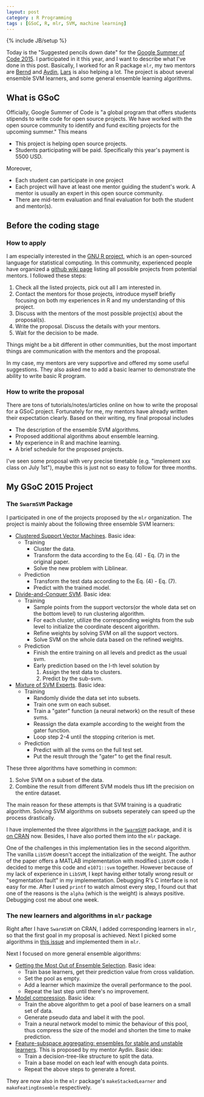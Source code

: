 ```yaml
---
layout: post
category : R Programming
tags : [GSoC, R, mlr, SVM, machine learning]
---
```

{% include JB/setup %}

Today is the "Suggested pencils down date" for the [Google Summer of Code 2015](https://www.google-melange.com/gsoc/homepage/google/gsoc2015). I participated in it this year, and I want to describe what I've done in this post. Basically, I worked for an R package `mlr`, my two mentors are [Bernd](https://github.com/berndbischl) and [Aydin](https://github.com/aydindemircioglu), [Lars](https://github.com/larskotthoff) is also helping a lot. The project is about several ensemble SVM learners, and some general ensemble learning algorithms.

## What is GSoC

Officially, Google Summer of Code is "a global program that offers students stipends to write code for open source projects. We have worked with the open source community to identify and fund exciting projects for the upcoming summer." This means 

- This project is helping open source projects.
- Students participating will be paid. Specifically this year's payment is 5500 USD.

Moreover,

- Each student can participate in one project
- Each project will have at least one mentor guiding the student's work. A mentor is usually an expert in this open source community.
- There are mid-term evaluation and final evaluation for both the student and mentor(s).

## Before the coding stage

### How to apply

I am especially interested in the [GNU R project](https://www.r-project.org/), which is an open-sourced language for statistical computing. In this community, experienced people have organized a [github wiki page](https://github.com/rstats-gsoc/gsoc2015/wiki/table-of-proposed-coding-projects) listing all possible projects from potential mentors. I followed these steps:

1. Check all the listed projects, pick out all I am interested in.
2. Contact the mentors for those projects, introduce myself briefly focusing on both my experiences in R and my understanding of this project.
3. Discuss with the mentors of the most possible project(s) about the proposal(s).
4. Write the proposal. Discuss the details with your mentors.
5. Wait for the decision to be made.

Things might be a bit different in other communities, but the most important things are communication with the mentors and the proposal. 

In my case, my mentors are very supportive and offered my some useful suggestions. They also asked me to add a basic learner to demonstrate the ability to write basic R program.

### How to write the proposal

There are tons of tutorials/notes/articles online on how to write the proposal for a GSoC project. Fortunately for me, my mentors have already written their expectation clearly. Based on their writing, my final proposal includes

- The description of the ensemble SVM algorithms.
- Proposed additional algorithms about ensemble learning.
- My experience in R and machine learning.
- A brief schedule for the proposed projects.

I've seen some proposal with very precise timetable (e.g. "implement xxx class on July 1st"), maybe this is just not so easy to follow for three months.

## My GSoC 2015 Project

###  The `SwarmSVM` Package

I participated in one of the projects proposed by the `mlr` organization. The project is mainly about the following three ensemble SVM learners:

- [Clustered Support Vector Machines](http://jmlr.org/proceedings/papers/v31/gu13b.html). Basic idea:
  - Training
    - Cluster the data.
    - Transform the data according to the Eq. (4) - Eq. (7) in the original paper.
    - Solve the new problem with Liblinear.
  - Prediction
    - Transform the test data according to the Eq. (4) - Eq. (7).
    - Predict with the trained model.
- [Divide-and-Conquer SVM](http://arxiv.org/abs/1311.0914). Basic idea:
  - Training
    - Sample points from the support vectors(or the whole data set on the bottom level) to run clustering algorithm.
    - For each cluster, utilize the corresponding weights from the sub level to initialize the coordinate descent algorithm.
    - Refine weights by solving SVM on all the support vectors.
    - Solve SVM on the whole data based on the refined weights.
  - Prediction
    - Finish the entire training on all levels and predict as the usual svm.
    - Early prediction based on the l-th level solution by 
      1. Assign the test data to clusters.
      2. Predict by the sub-svm.
- [Mixture of SVM Experts](http://dl.acm.org/citation.cfm?id=638957). Basic idea:
  - Training
    - Randomly divide the data set into subsets.
    - Train one svm on each subset.
    - Train a "gater" function (a neural network) on the result of these svms.
    - Reassign the data example according to the weight from the gater function.
    - Loop step 2-4 until the stopping criterion is met.
  - Prediction
    - Predict with all the svms on the full test set.
    - Put the result through the "gater" to get the final result.

These three algorithms have something in common:

1. Solve SVM on a subset of the data.
2. Combine the result from different SVM models thus lift the precision on the entire dataset.

The main reason for these attempts is that SVM training is a quadratic algorithm. Solving SVM algorithms on subsets seperately can speed up the process drastically. 

I have implemented the three algorithms in the [`SwarmSVM`](https://github.com/hetong007/SwarmSVM) package, and it is [on CRAN](https://cran.rstudio.com/web/packages/SwarmSVM/index.html) now. Besides, I have also ported them into the `mlr` package.

One of the challenges in this implementation lies in the second algorithm. The vanilla `LibSVM` doesn't accept the initialization of the weight. The author of the paper offers a MATLAB implementation with modified `LibSVM` code. I decided to merge this code and `e1071::svm` together. However because of my lack of experience in `LibSVM`, I kept having either totally wrong result or "segmentation fault" in my implementation. Debugging R's C interface is not easy for me. After I used `printf` to watch almost every step, I found out that one of the reasons is the `alpha` (which is the weight) is always positive. Debugging cost me about one week.

### The new learners and algorithms in `mlr` package

Right after I have `SwarmSVM` on CRAN, I added corresponding learners in `mlr`, so that the first goal in my proposal is achieved. Next I picked some algorithms in [this issue](https://github.com/mlr-org/mlr/issues/257) and implemented them in `mlr`.

Next I focused on more general ensemble algorithms: 

- [Getting the Most Out of Ensemble Selection](http://ieeexplore.ieee.org/xpl/login.jsp?reload=true&tp=&arnumber=4053111). Basic idea:
  - Train base learners, get their prediction value from cross validation.
  - Set the pool as empty.
  - Add a learner which maximize the overall performance to the pool.
  - Repeat the last step until there's no improvement.
- [Model compression](http://dl.acm.org/citation.cfm?id=1150464). Basic idea:
  - Train the above algorithm to get a pool of base learners on a small set of data.
  - Generate pseudo data and label it with the pool.
  - Train a neural network model to mimic the behaviour of this pool, thus compress the size of the model and shorten the time to make prediction.
- [Feature-subspace aggregating: ensembles for stable and unstable learners](http://link.springer.com/article/10.1007%2Fs10994-010-5224-5). This is proposed by my mentor Aydin. Basic idea:
  - Train a decision-tree-like structure to split the data.
  - Train a base model on each leaf with enough data points.
  - Repeat the above steps to generate a forest.

They are now also in the `mlr` package's `makeStackedLearner` and `makeFeatingEnsemble` respectively.
  











